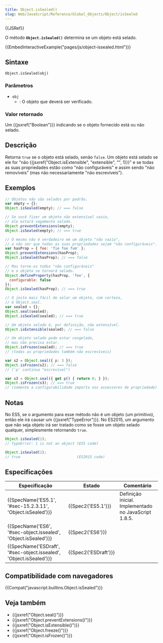 ```yaml
---
title: Object.isSealed()
slug: Web/JavaScript/Reference/Global_Objects/Object/isSealed
---
```

{{JSRef}}

O método **`Object.isSealed()`** determina se um objeto está selado.

{{EmbedInteractiveExample("pages/js/object-issealed.html")}}

## Sintaxe

```
Object.isSealed(obj)
```

### Parâmetros

- `obj`
  - : O objeto que deverá ser verificado.

### Valor retornado

Um {{jsxref("Boolean")}} indicando se o objeto fornecido está ou não selado.

## Descrição

Retorna `true` se o objeto está selado, senão `false`. Um objeto está selado se ele for "não {{jsxref("Object.isExtensible", "extensible", "", 1)}}" e se todas as suas propriedades estão como "não configuráveis" e assim sendo "não removíveis" (mas não necessariamente "não escrevíveis").

## Exemplos

```js
// Objetos não são selados por padrão.
var empty = {};
Object.isSealed(empty); // === false

// Se você fizer um objeto não extensível vazio,
// ele estará vagamente selado.
Object.preventExtensions(empty);
Object.isSealed(empty); // === true

// O mesmo não é verdadeiro em um objeto "não vazio",
// a não ser que todas as suas propriedades sejam "não configuráveis".
var hasProp = { fee: 'fie foe fum' };
Object.preventExtensions(hasProp);
Object.isSealed(hasProp); // === false

// Mas torne-os todos "não configuráveis"
// e o objeto se tornará selado.
Object.defineProperty(hasProp, 'fee', {
  configurable: false
});
Object.isSealed(hasProp); // === true

// O jeito mais fácil de selar um objeto, com certeza,
// é Object.seal.
var sealed = {};
Object.seal(sealed);
Object.isSealed(sealed); // === true

// Um objeto selado é, por definição, não extensível.
Object.isExtensible(sealed); // === false

// Um objeto selado pode estar congelado,
// mas não precisa estar.
Object.isFrozen(sealed); // === true
// (todas as propriedades também não escrevíveis)

var s2 = Object.seal({ p: 3 });
Object.isFrozen(s2); // === false
// ('p' continua "escrevível")

var s3 = Object.seal({ get p() { return 0; } });
Object.isFrozen(s3); // === true
// (somente a configurabilidade importa nos assessores de propriedade)
```

## Notas

No ES5, se o argumento para esse método não é um objeto (um primitivo), então ele irá causar um {{jsxref("TypeError")}}. No ES2015, um argumento que não seja objeto irá ser tratado como se fosse um objeto selado qualquer, simplesmente retornando `true`.

```js
Object.isSealed(1);
// TypeError: 1 is not an object (ES5 code)

Object.isSealed(1);
// true                          (ES2015 code)
```

## Especificações

| Especificação                                                                            | Estado                       | Comentário                                           |
| ---------------------------------------------------------------------------------------- | ---------------------------- | ---------------------------------------------------- |
| {{SpecName('ES5.1', '#sec-15.2.3.11', 'Object.isSealed')}}             | {{Spec2('ES5.1')}}     | Definição inicial. Implementado no JavaScript 1.8.5. |
| {{SpecName('ES6', '#sec-object.issealed', 'Object.isSealed')}}     | {{Spec2('ES6')}}         |                                                      |
| {{SpecName('ESDraft', '#sec-object.issealed', 'Object.isSealed')}} | {{Spec2('ESDraft')}} |                                                      |

## Compatibilidade com navegadores

{{Compat("javascript.builtins.Object.isSealed")}}

## Veja também

- {{jsxref("Object.seal()")}}
- {{jsxref("Object.preventExtensions()")}}
- {{jsxref("Object.isExtensible()")}}
- {{jsxref("Object.freeze()")}}
- {{jsxref("Object.isFrozen()")}}

